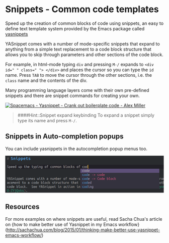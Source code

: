 # Snippets - Common code templates

Speed up the creation of common blocks of code using snippets, an easy to define text template system provided by the Emacs package called [yasnippets](https://www.emacswiki.org/emacs/Yasnippet)

YASnippet comes with a number of mode-specific snippets that expand to anything from a simple text replacement to a code block structure that allows you to skip through parameters and other sections of the code block.

For example, in html-mode typing `div` and pressing `M-/` expands to `<div id=" " class=" "> </div>` and places the cursor so you can type the `id` name.  Press `TAB` to move the cursor through the other sections, i.e. the `class` name and the contents of the div.

Many programming language layers come with their own pre-defined snippets and there are snippet commands for creating your own.

[![Spacemacs - Yasnippet - Crank out boilerplate code - Alex Miller](https://blog.alex-miller.co/assets/images/yasnippet_angular_component_demo.gif)](https://blog.alex-miller.co/emacs/spacemacs/2017/05/28/yasnippets.html)


> ####Hint::Snippet expand keybinding
> To expand a snippet simply type its name and press `M-/`.


## Snippets in Auto-completion popups

You can include yasnippets in the autocompletion popup menus too.

![Spacemacs - Snippets - Markdown example](/images/spacemacs-snippets-example-markdown-code.png)


## Resources

For more examples on where snippets are useful, read Sacha Chua's article on {how to make better use of Yasnippet in my Emacs workflow}(http://sachachua.com/blog/2015/01/thinking-make-better-use-yasnippet-emacs-workflow/)
